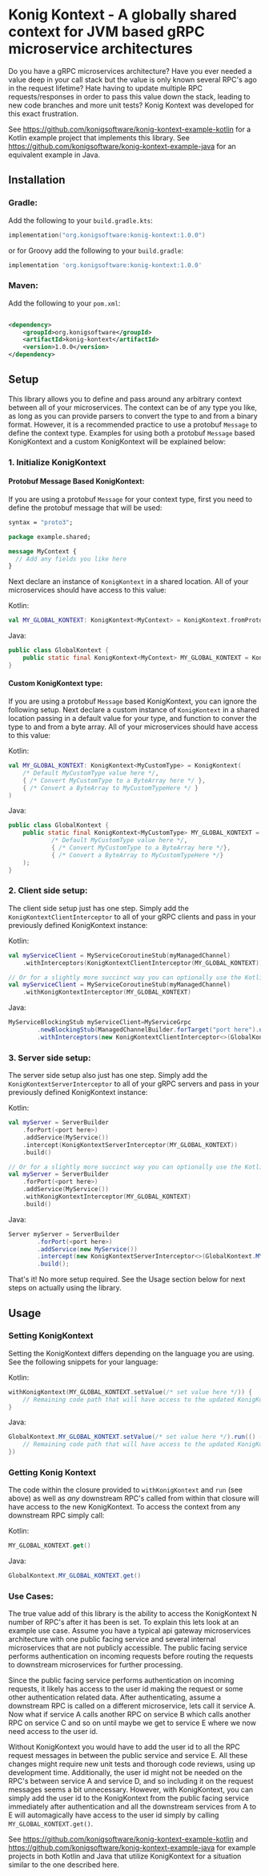 Konig Kontext - A globally shared context for JVM based gRPC microservice architectures
====================================================================================

Do you have a gRPC microservices architecture? Have you ever needed a value deep in your call stack but the value is
only known several RPC's ago in the request lifetime? Hate having to update multiple RPC requests/responses in order to
pass this value down the stack, leading to new code branches and more unit tests? Konig Kontext was developed for this
exact frustration.

See https://github.com/konigsoftware/konig-kontext-example-kotlin for a Kotlin example project that implements this
library. See https://github.com/konigsoftware/konig-kontext-example-java for an equivalent example in Java.

Installation
------------

### Gradle:

Add the following to your `build.gradle.kts`:

```kotlin
implementation("org.konigsoftware:konig-kontext:1.0.0")
```

or for Groovy add the following to your `build.gradle`:

```groovy
implementation 'org.konigsoftware:konig-kontext:1.0.0'
```

### Maven:

Add the following to your `pom.xml`:

```xml

<dependency>
    <groupId>org.konigsoftware</groupId>
    <artifactId>konig-kontext</artifactId>
    <version>1.0.0</version>
</dependency>
```

Setup
-----

This library allows you to define and pass around any arbitrary context between all of your microservices. The context
can be of any type you like, as long as you can provide parsers to convert the type to and from a binary format.
However, it is a recommended practice to use a protobuf `Message` to define the context type. Examples for using both a
protobuf `Message` based KonigKontext and a custom KonigKontext will be explained below:

### 1. Initialize KonigKontext

#### Protobuf Message Based KonigKontext:

If you are using a protobuf `Message` for your context type, first you need to define the protobuf message that will be
used:

```protobuf
syntax = "proto3";

package example.shared;

message MyContext {
  // Add any fields you like here   
}
```

Next declare an instance of `KonigKontext` in a shared location. All of your microservices should have access to this
value:

Kotlin:

```kotlin
val MY_GLOBAL_KONTEXT: KonigKontext<MyContext> = KonigKontext.fromProtoMessage(MyContext::class)
```

Java:

```java
public class GlobalKontext {
    public static final KonigKontext<MyContext> MY_GLOBAL_KONTEXT = KonigKontext.fromProtoMessageJava(MyContext.class);
}
```

#### Custom KonigKontext type:

If you are using a protobuf `Message` based KonigKontext, you can ignore the following setup. Next declare a custom
instance of `KonigKontext` in a shared location passing in a default value for your type, and function to conver the
type to and from a byte array. All of your microservices should have access to this value:

Kotlin:

```kotlin
val MY_GLOBAL_KONTEXT: KonigKontext<MyCustomType> = KonigKontext(
    /* Default MyCustomType value here */,
    { /* Convert MyCustomType to a ByteArray here */ },
    { /* Convert a ByteArray to MyCustomTypeHere */ }
)
```

Java:

```java
public class GlobalKontext {
    public static final KonigKontext<MyCustomType> MY_GLOBAL_KONTEXT = KonigKontext(
            /* Default MyCustomType value here */,
            { /* Convert MyCustomType to a ByteArray here */},
            { /* Convert a ByteArray to MyCustomTypeHere */}
    );
}
```

### 2. Client side setup:

The client side setup just has one step. Simply add the `KonigKontextClientInterceptor` to all of your gRPC clients and
pass in your previously defined KonigKontext instance:

Kotlin:

```kotlin
val myServiceClient = MyServiceCoroutineStub(myManagedChannel)
    .withInterceptors(KonigKontextClientInterceptor(MY_GLOBAL_KONTEXT))

// Or for a slightly more succinct way you can optionally use the Kotlin idiomatic helper function instead:
val myServiceClient = MyServiceCoroutineStub(myManagedChannel)
    .withKonigKontextInterceptor(MY_GLOBAL_KONTEXT)
```

Java:

```java
MyServiceBlockingStub myServiceClient=MyServiceGrpc
        .newBlockingStub(ManagedChannelBuilder.forTarget("port here").usePlaintext().build())
        .withInterceptors(new KonigKontextClientInterceptor<>(GlobalKontext.MY_GLOBAL_KONTEXT));
```

### 3. Server side setup:

The server side setup also just has one step. Simply add the `KonigKontextServerInterceptor` to all of your gRPC servers
and pass in your previously defined KonigKontext instance:

Kotlin:

```kotlin
val myServer = ServerBuilder
    .forPort(<port here>)
    .addService(MyService())
    .intercept(KonigKontextServerInterceptor(MY_GLOBAL_KONTEXT))
    .build()

// Or for a slightly more succinct way you can optionally use the Kotlin idiomatic helper function instead:
val myServer = ServerBuilder
    .forPort(<port here>)
    .addService(MyService())
    .withKonigKontextInterceptor(MY_GLOBAL_KONTEXT)
    .build() 
```

Java:

```java
Server myServer = ServerBuilder
        .forPort(<port here>)
        .addService(new MyService())
        .intercept(new KonigKontextServerInterceptor<>(GlobalKontext.MY_GLOBAL_KONTEXT))
        .build();
```

That's it! No more setup required. See the Usage section below for next steps on actually using the library.

Usage
-----

### Setting KonigKontext

Setting the KonigKontext differs depending on the language you are using. See the following snippets for your language:

Kotlin:
```kotlin
withKonigKontext(MY_GLOBAL_KONTEXT.setValue(/* set value here */)) {
    // Remaining code path that will have access to the updated KonigKontext
}
```

Java:
```java
GlobalKontext.MY_GLOBAL_KONTEXT.setValue(/* set value here */).run(() -> {
    // Remaining code path that will have access to the updated KonigKontext 
})
```

### Getting Konig Kontext

The code within the closure provided to `withKonigKontext` and `run` (see above) as well as _any_ downstream RPC's called from within that
closure will have access to the new KonigKontext. To access the context from any downstream RPC simply call:

Kotlin:
```kotlin
MY_GLOBAL_KONTEXT.get()
```

Java:
```java
GlobalKontext.MY_GLOBAL_KONTEXT.get()
```

### Use Cases:

The true value add of this library is the ability to access the KonigKontext N number of RPC's after it has been is set.
To explain this lets look at an example use case. Assume you have a typical api gateway microservices architecture with
one public facing service and several internal microservices that are not publicly accessible. The public facing service
performs authentication on incoming requests before routing the requests to downstream microservices for further
processing.

Since the public facing service performs authentication on incoming requests, it likely has access to the user id making
the request or some other authentication related data. After authenticating, assume a downstream RPC is called on a
different microservice, lets call it service A. Now what if service A calls another RPC on service B which calls another
RPC on service C and so on until maybe we get to service E where we now need access to the user id.

Without KonigKontext you would have to add the user id to all the RPC request messages in between the public service and
service E. All these changes might require new unit tests and thorough code reviews, using up development time.
Additionally, the user id might not be needed on the RPC's between service A and service D, and so including it on the
request messages seems a bit unnecessary. However, with KonigKontext, you can simply add the user id to the KonigKontext
from the public facing service immediately after authentication and all the downstream services from A to E will
automagically have access to the user id simply by calling `MY_GLOBAL_KONTEXT.get()`.

See https://github.com/konigsoftware/konig-kontext-example-kotlin and https://github.com/konigsoftware/konig-kontext-example-java
for example projects in both Kotlin and Java that utilize KonigKontext for a situation similar to the one described here.